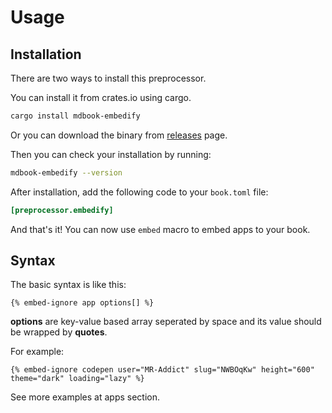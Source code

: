 # Usage

## Installation

There are two ways to install this preprocessor.

You can install it from crates.io using cargo.

```sh
cargo install mdbook-embedify
```

Or you can download the binary from [releases](https://github.com/mr-addict/mdbook-embedify/releases) page.

Then you can check your installation by running:

```sh
mdbook-embedify --version
```

After installation, add the following code to your `book.toml` file:

```toml
[preprocessor.embedify]
```

And that's it! You can now use `embed` macro to embed apps to your book.

## Syntax

The basic syntax is like this:

```text
{% embed-ignore app options[] %}
```

**options** are key-value based array seperated by space and its value should be wrapped by **quotes**.

For example:

```text
{% embed-ignore codepen user="MR-Addict" slug="NWBOqKw" height="600" theme="dark" loading="lazy" %}
```

See more examples at apps section.
